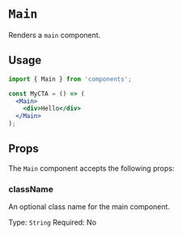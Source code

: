 # `Main`

Renders a `main` component.

## Usage

```jsx
import { Main } from 'components';

const MyCTA = () => (
  <Main>
    <div>Hello</div>
  </Main>
);
```

## Props

The `Main` component accepts the following props:

### className

An optional class name for the main component.

Type: `String`
Required: No
